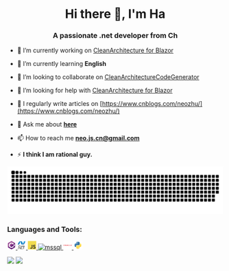 
<h1 align="center">Hi there 👋, I'm Ha</h1>
<h3 align="center">A passionate .net developer from Ch</h3>


- 🔭 I’m currently working on [CleanArchitecture for Blazor](https://github.com/neozhu/CleanArchitectureWithBlazorServer)

- 🌱 I’m currently learning **English**

- 👯 I’m looking to collaborate on [CleanArchitectureCodeGenerator](https://github.com/neozhu/CleanArchitectureCodeGenerator)

- 🤝 I’m looking for help with [CleanArchitecture for Blazor](https://github.com/neozhu/CleanArchitectureWithBlazorServer)

- 📝 I regularly write articles on [https://www.cnblogs.com/neozhu/](https://www.cnblogs.com/neozhu/)

- 💬 Ask me about [**here**](https://github.com/neozhu/neozhu/issues)

- 📫 How to reach me **neo.js.cn@gmail.com**

- ⚡ **I think I am rational guy.**

<picture>
  <source
    media="(prefers-color-scheme: dark)"
    srcset="https://raw.githubusercontent.com/neozhu/neozhu/output/github-contribution-grid-snake-dark.svg"
  />
  <source
    media="(prefers-color-scheme: light)"
    srcset="https://raw.githubusercontent.com/neozhu/neozhu/output/github-contribution-grid-snake.svg"
  />
  <img
    alt="github contribution grid snake animation"
    src="https://raw.githubusercontent.com/neozhu/neozhu/output/github-contribution-grid-snake.svg"
  />
</picture>



<h3 align="left">Languages and Tools:</h3>

<a href="https://www.w3schools.com/cs/" target="_blank"> <img src="https://raw.githubusercontent.com/devicons/devicon/master/icons/csharp/csharp-original.svg" alt="csharp" width="20" height="20"/> </a> 
<a href="https://dotnet.microsoft.com/" target="_blank"> <img src="https://raw.githubusercontent.com/devicons/devicon/master/icons/dot-net/dot-net-original-wordmark.svg" alt="dotnet" width="20" height="20"/> </a>
 <a href="https://developer.mozilla.org/en-US/docs/Web/JavaScript" target="_blank"> <img src="https://raw.githubusercontent.com/devicons/devicon/master/icons/javascript/javascript-original.svg" alt="javascript" width="20" height="20"/> </a> <a href="https://www.microsoft.com/en-us/sql-server" target="_blank"> <img src="https://www.svgrepo.com/show/303229/microsoft-sql-server-logo.svg" alt="mssql" width="20" height="20"/> </a> 
  <a href="https://www.oracle.com/" target="_blank"> <img src="https://raw.githubusercontent.com/devicons/devicon/master/icons/oracle/oracle-original.svg" alt="oracle" width="20" height="20"/> </a> <a href="https://www.python.org" target="_blank"> <img src="https://raw.githubusercontent.com/devicons/devicon/master/icons/python/python-original.svg" alt="python" width="20" height="20"/> </a> </p>

 
<picture>
  <source
    srcset="https://github-readme-stats.vercel.app/api?username=neozhu&show_icons=true&theme=dark"
    media="(prefers-color-scheme: dark)"
  />
  <source
    srcset="https://github-readme-stats.vercel.app/api?username=neozhu&show_icons=true"
    media="(prefers-color-scheme: light), (prefers-color-scheme: no-preference)"
  />
  <img src="https://github-readme-stats.vercel.app/api?username=neozhu&show_icons=true" />
</picture>

<picture>
  <source
    srcset="https://streak-stats.demolab.com/?user=neozhu&theme=dark"
    media="(prefers-color-scheme: dark)"
  />
  <source
    srcset="https://streak-stats.demolab.com/?user=neozhu"
    media="(prefers-color-scheme: light), (prefers-color-scheme: no-preference)"
  />
  <img src="https://streak-stats.demolab.com/?user=neozhu" />
</picture>

 

